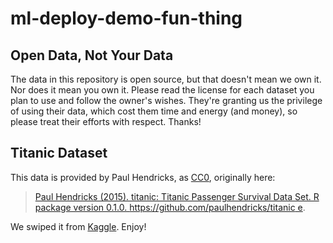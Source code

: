 # ml-deploy-demo-fun-thing


## Open Data, Not Your Data

The data in this repository is open source, but that doesn't mean we own it. Nor does it mean you own it. Please read the license for each dataset you plan to use and follow the owner's wishes. They're granting us the privilege of using their data, which cost them time and energy (and money), so please treat their efforts with respect. Thanks!

## Titanic Dataset
This data is provided by Paul Hendricks, as [CC0](https://creativecommons.org/share-your-work/public-domain/cc0/), originally here:

> [Paul Hendricks (2015). titanic: Titanic Passenger Survival Data Set. R package version 0.1.0. https://github.com/paulhendricks/titanic
e](https://github.com/paulhendricks/titanic).

We swiped it from [Kaggle](https://www.kaggle.com/c/titanic/data). Enjoy!
